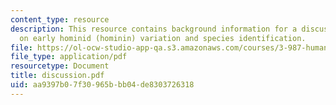 ```yaml
---
content_type: resource
description: This resource contains background information for a discussion project
  on early hominid (hominin) variation and species identification.
file: https://ol-ocw-studio-app-qa.s3.amazonaws.com/courses/3-987-human-origins-and-evolution-spring-2006/aa9397b07f30965bbb04de8303726318_discussion.pdf
file_type: application/pdf
resourcetype: Document
title: discussion.pdf
uid: aa9397b0-7f30-965b-bb04-de8303726318
---
```

